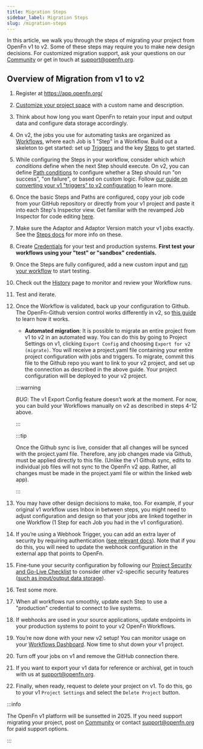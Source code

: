 ```yaml
---
title: Migration Steps
sidebar_label: Migration Steps
slug: /migration-steps
---
```


In this article, we walk you through the steps of migrating your project from
OpenFn v1 to v2. Some of these steps may require you to make new design
decisions. For customized migration support, ask your questions on our
[Community](https://.community.openfn.org) or get in touch at
[support@openfn.org](mailto://support@openfn.org).

## Overview of Migration from v1 to v2

1. Register at https://app.openfn.org/
2. [Customize your project space](../manage-projects/platform-mgmt.md) with a
   custom name and description.
3. Think about how long you want OpenFn to retain your input and output data and
   configure data storage accordingly.
4. On v2, the jobs you use for automating tasks are organized as
   [Workflows](../tutorials/tutorial.md), where each Job is 1 "Step" in a
   Workflow. Build out a skeleton to get started: set up
   [Triggers](../build/triggers.md) and the key
   [Steps](https://docs.openfn.org/documentation/build/steps) to get started.
5. While configuring the Steps in your workflow, consider which _which
   conditions_ define when the next Step should execute. On v2, you can define
   [Path conditions](https://docs.openfn.org/documentation/build/paths) to
   configure whether a Step should run "on success", "on failure", or based on
   custom logic. Follow
   [our guide on converting your v1 "triggers" to v2 configuration](../migration/converting-triggers.md)
   to learn more.
6. Once the basic Steps and Paths are configured, copy your job code from your
   GitHub repository or directly from your v1 project and paste it into each
   Step's Inspector view. Get familiar with the revamped Job Inspector for code
   editing [here](../build/steps/step-editor.md).
7. Make sure the Adaptor and Adaptor Version match your v1 jobs exactly. See the
   [Steps docs](../build/steps/step-editor.md) for more info on these.
8. Create [Credentials](../build/credentials.md) for your test and production
   systems. **First test your workflows using your "test" or "sandbox"
   credentials.**
9. Once the Steps are fully configured, add a new custom input and
   [run your workflow](../build/steps/step-editor.md) to start testing.
10. Check out the [History](../monitor-history/activity-history.md) page to
    monitor and review your Workflow runs.
11. Test and iterate.
12. Once the Workflow is validated, back up your configuration to Github. The
    OpenFn-Github version control works differently in v2, so
    [this guide](../manage-projects/link-to-gh.md) to learn how it works.

    - **Automated migration**: It is possible to migrate an entire project from
      v1 to v2 in an automated way. You can do this by going to Project Settings
      on v1, clicking `Export Config` and choosing `Export for v2 (migrate)`.
      You will receive a project.yaml file containing your entire project
      configuration with jobs and triggers. To migrate, commit this file to the
      Github repo you want to link to your v2 project, and set up the connection
      as described in the above guide. Your project configuration will be
      deployed to your v2 project.

    :::warning

    _BUG_: The v1 Export Config feature doesn’t work at the moment. For now, you
    can build your Workflows manually on v2 as described in steps 4-12 above.

    :::

    :::tip

    Once the Github sync is live, consider that all changes will be synced with
    the project.yaml file. Therefore, any job changes made via Github, must be
    applied directly to this file. (Unlike the v1 Github sync, edits to
    individual job files will not sync to the OpenFn v2 app. Rather, all changes
    must be made in the project.yaml file or within the linked web app).

    :::

13. You may have other design decisions to make, too. For example, if your
    original v1 workflow uses Inbox in between steps, you might need to adjust
    configuration and design so that your jobs are linked together in one
    Workflow (1 Step for each Job you had in the v1 configuration).

14. If you’re using a Webhook Trigger, you can add an extra layer of security by
    requiring authentication
    ([see relevant docs](../manage-projects/webhook-auth.md)). Note that if you
    do this, you will need to update the webhook configuration in the external
    app that points to OpenFn.
15. Fine-tune your security configuration by following our
    [Project Security and Go-Live Checklist](https://docs.google.com/document/d/1XtiiKszeK5MAltPyqvlL4KCjkHC87YYlX8OPh6fZn4c/edit?usp=sharing)
    to consider other v2-specific security features
    ([such as input/output data storage](docs/manage-projects/io-data-storage.md)).
16. Test some more.
17. When all workflows run smoothly, update each Step to use a "production"
    credential to connect to live systems.
18. If webhooks are used in your source applications, update endpoints in your
    production systems to point to your v2 OpenFn Workflows.
19. You’re now done with your new v2 setup! You can monitor usage on your
    [Workflows Dashboard](../manage-projects/workflow-dashboard.md). Now time to
    shut down your v1 project.
20. Turn off your jobs on v1 and remove the GitHub connection there.
21. If you want to export your v1 data for reference or archival, get in touch
    with us at [support@openfn.org](mailto://support@openfn.org).
22. Finally, when ready, request to delete your project on v1. To do this, go to
    your v1 `Project Settings` and select the `Delete Project` button.

:::info

The OpenFn v1 platform will be sunsetted in 2025. If you need support migrating
your project, post on [Community](https://community.openfn.org) or contact
[support@openfn.org](mailto://support@openfn.org) for paid support options.

:::
